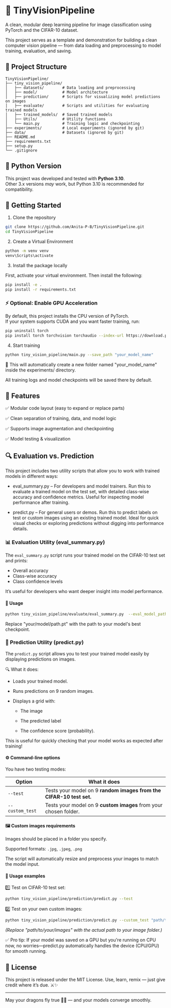 # 🐉 TinyVisionPipeline
A clean, modular deep learning pipeline for image classification using PyTorch and the CIFAR-10 dataset.

This project serves as a template and demonstration for building a clean computer vision pipeline — from data loading and preprocessing to model training, evaluation, and saving.

## 📁 Project Structure
```
TinyVisionPipeline/
├── tiny_vision_pipeline/
│   ├── datasets/        # Data loading and preprocessing
│   ├── model/           # Model architecture
│   ├── prediction/      # Scripts for visualizing model predictions on images
│   ├── evaluate/        # Scripts and utilities for evaluating trained models
│   ├── trained_models/  # Saved trained models
│   ├── Utils/           # Utility functions
│   └── main.py          # Training logic and checkpointing
├── experiments/         # Local experiments (ignored by git)
├── data/                # Datasets (ignored by git)
├── README.md
├── requirements.txt
├── setup.py
└── .gitignore
```
## 🐍 Python Version

This project was developed and tested with **Python 3.10**.  
Other 3.x versions *may* work, but Python 3.10 is recommended for compatibility.
## 🚀 Getting Started
1. Clone the repository

```bash
git clone https://github.com/Anita-P-B/TinyVisionPipeline.git
cd TinyVisionPipeline 
```

2. Create a Virtual Environment
```bash
python -m venv venv
venv\Scripts\activate  
```
3. Install the package locally

First, activate your virtual environment.
Then install the following:
```bash
pip install -e .
pip install -r requirements.txt
```
### ⚡ Optional: Enable GPU Acceleration

By default, this project installs the CPU version of PyTorch.  
If your system supports CUDA and you want faster training, run:

```bash
pip uninstall torch
pip install torch torchvision torchaudio --index-url https://download.pytorch.org/whl/cu118
````


4. Start training 
```bash
python tiny_vision_pipeline/main.py --save_path "your_model_name"
```
📝 This will automatically create a new folder named "your_model_name" inside the experiments/ directory.

All training logs and model checkpoints will be saved there by default.

## 🔧 Features

✅ Modular code layout (easy to expand or replace parts)

✅ Clean separation of training, data, and model logic

✅ Supports image augmentation and checkpointing

✅ Model testing & visualization

## 🔍 Evaluation vs. Prediction

This project includes two utility scripts that allow you to work with trained models in different ways:

- eval_summary.py  – For developers and model trainers.
Run this to evaluate a trained model on the test set, with detailed class-wise accuracy and confidence metrics. Useful for inspecting model performance after training.

- predict.py – For general users or demos.
Run this to predict labels on test or custom images using an existing trained model. Ideal for quick visual checks or exploring predictions without digging into performance details.

### 📊 Evaluation Utility (eval_summary.py)
The `eval_summary.py` script runs your trained model on the CIFAR-10 test set and prints:

- Overall accuracy
- Class-wise accuracy
- Class confidence levels

It’s useful for developers who want deeper insight into model performance.

#### 🚀 Usage

```bash
python tiny_vision_pipeline/evaluate/eval_summary.py  --eval_model_path "your/model/path.pt" 
```
Replace "your/model/path.pt" with the path to your model's best checkpoint.

### 🔮 Prediction Utility (predict.py)

The `predict.py` script allows you to test your trained model easily by displaying predictions on images.

🔍 What it does:
- Loads your trained model.

- Runs predictions on 9 random images.

- Displays a grid with:

    - The image
    
    - The predicted label
    
    - The confidence score (probability).

This is useful for quickly checking that your model works as expected after training!

#### ⚙️ Command-line options
You have two testing modes:

| Option          | What it does                                                        |
| --------------- | ------------------------------------------------------------------- |
| `--test`        | Tests your model on 9 **random images from the CIFAR-10 test set.** |
| `--custom_test` | Tests your model on 9 **custom images** from your chosen folder.    |

#### 🖼️ Custom images requirements
Images should be placed in a folder you specify.

Supported formats: `.jpg`, `.jpeg`, `.png`

The script will automatically resize and preprocess your images to match the model input.

#### 🚀 Usage examples

1️⃣ Test on CIFAR-10 test set:

```bash 
python tiny_vision_pipeline/prediction/predict.py --test
```

2️⃣ Test on your own custom images:
```bash
python tiny_vision_pipeline/prediction/predict.py --custom_test "path/to/your/images"
```
*(Replace "path/to/your/images" with the actual path to your image folder.)*

✅ Pro tip:
If your model was saved on a GPU but you're running on CPU now, no worries—predict.py automatically handles the device (CPU/GPU) for smooth running.

## 📜 License

This project is released under the MIT License.
Use, learn, remix — just give credit where it’s due. ⚔️✨

---

May your dragons fly true 🐉✨ — and your models converge smoothly.